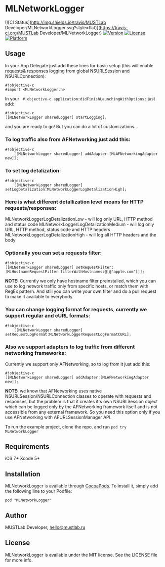 # MLNetworkLogger

[![CI Status](http://img.shields.io/travis/MUSTLab Developer/MLNetworkLogger.svg?style=flat)](https://travis-ci.org/MUSTLab Developer/MLNetworkLogger)
[![Version](https://img.shields.io/cocoapods/v/MLNetworkLogger.svg?style=flat)](http://cocoadocs.org/docsets/MLNetworkLogger)
[![License](https://img.shields.io/cocoapods/l/MLNetworkLogger.svg?style=flat)](http://cocoadocs.org/docsets/MLNetworkLogger)
[![Platform](https://img.shields.io/cocoapods/p/MLNetworkLogger.svg?style=flat)](http://cocoadocs.org/docsets/MLNetworkLogger)

## Usage

In your App Delegate just add these lines for basic setup (this will enable requests& responses logging from global NSURLSession and NSURLConnection):

```
#!objective-c
#import <MLNetworkLogger.h>
```
In your ```
#!objective-c
application:didFinishLaunchingWithOptions:``` just add:
```
#!objective-c
[[MLNetworkLogger sharedLogger] startLogging];
```
and you are ready to go! But you can do a lot of customizations...

### To log traffic also from AFNetworking just add this:
```
#!objective-c
    [[MLNetworkLogger sharedLogger] addAdapter:[MLAFNetworkingAdapter new]];
```

### To set log detalization:
```
#!objective-c
    [[MLNetworkLogger sharedLogger] setLogDetalization:MLNetworkLoggerLogDetalizationHigh];
```

### Here is what different detallization level means for HTTP requests/responses:
MLNetworkLoggerLogDetalizationLow - will log only URL, HTTP method and status code
MLNetworkLoggerLogDetalizationMedium - will log only URL, HTTP method, status code and HTTP headers
MLNetworkLoggerLogDetalizationHigh - will log all HTTP headers and the body

### Optionally you can set a requests filter:
```
#!objective-c
[[MLNetworkLogger sharedLogger] setRequestFilter:[MLHostnameRequestFilter filterWithHostnames:@[@"apple.com"]]];
```
**NOTE:** Currently we only have hostname filter preinstalled, which you can use to log network traffic only from specific hosts, or match them with RegEx pattern. And still you can write your own filter and do a pull request to make it available to everybody.

### You can change logging format for requests, currently we support regular and cURL formats:
```
#!objective-c
    [[MLNetworkLogger sharedLogger] setRequestLogFormat:MLNetworkLoggerRequestLogFormatCURL];
```

### Also we support adapters to log traffic from different networking frameworks:

Currently we support only AFNetworking, so to log from it just add this:
```
#!objective-c
[[MLNetworkLogger sharedLogger] addAdapter:[MLAFNetworkingAdapter new]];
```
**NOTE:** we know that AFNetworking uses native NSURLSession/NSURLConnection classes to operate with requests and responses, but the problem is that it creates it's own NSURLSession object which can be logged only by the AFNetworking framework itself and is not accessible from any external framework. So you need this option only if you use AFNetworking with AFURLSessionManager API.

To run the example project, clone the repo, and run `pod try MLNetworkLogger`

## Requirements

iOS 7+
Xcode 5+

## Installation

MLNetworkLogger is available through [CocoaPods](http://cocoapods.org). To install
it, simply add the following line to your Podfile:

    pod "MLNetworkLogger"

## Author

MUSTLab Developer, hello@mustlab.ru

## License

MLNetworkLogger is available under the MIT license. See the LICENSE file for more info.